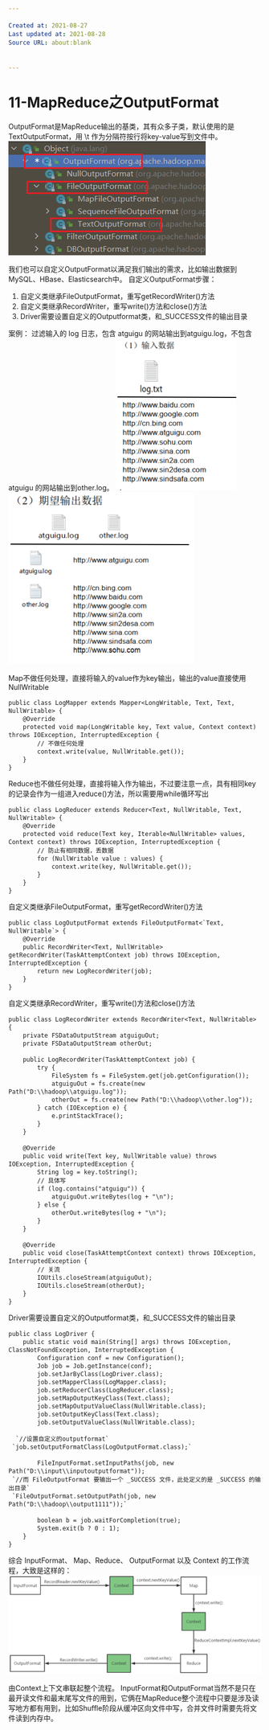 ```yaml
---

Created at: 2021-08-27
Last updated at: 2021-08-28
Source URL: about:blank


---
```


# 11-MapReduce之OutputFormat


OutputFormat是MapReduce输出的基类，其有众多子类，默认使用的是TextOutputFormat，用 \\t 作为分隔符按行将key-value写到文件中。
![unknown_filename.png](./_resources/11-MapReduce之OutputFormat.resources/unknown_filename.png)

我们也可以自定义OutputFormat以满足我们输出的需求，比如输出数据到MySQL、HBase、Elasticsearch中。
自定义OutputFormat步骤：

1. 自定义类继承FileOutputFormat，重写getRecordWriter()方法
2. 自定义类继承RecordWriter，重写write()方法和close()方法
3. Driver需要设置自定义的Outputformat类，和\_SUCCESS文件的输出目录

案例： 过滤输入的 log 日志，包含 atguigu 的网站输出到atguigu.log，不包含 atguigu 的网站输出到other.log。
![unknown_filename.2.png](./_resources/11-MapReduce之OutputFormat.resources/unknown_filename.2.png)![unknown_filename.1.png](./_resources/11-MapReduce之OutputFormat.resources/unknown_filename.1.png)

Map不做任何处理，直接将输入的value作为key输出，输出的value直接使用NullWritable
```
public class LogMapper extends Mapper<LongWritable, Text, Text, NullWritable> {
    @Override
    protected void map(LongWritable key, Text value, Context context) throws IOException, InterruptedException {
        // 不做任何处理
        context.write(value, NullWritable.get());
    }
}
```

Reduce也不做任何处理，直接将输入作为输出，不过要注意一点，具有相同key的记录会作为一组进入reduce()方法，所以需要用while循环写出
```
public class LogReducer extends Reducer<Text, NullWritable, Text, NullWritable> {
    @Override
    protected void reduce(Text key, Iterable<NullWritable> values, Context context) throws IOException, InterruptedException {
        // 防止有相同数据，丢数据
        for (NullWritable value : values) {
            context.write(key, NullWritable.get());
        }
    }
}
```

自定义类继承FileOutputFormat，重写getRecordWriter()方法
```
public class LogOutputFormat extends FileOutputFormat<`Text, NullWritable`> {
    @Override
    public RecordWriter<Text, NullWritable> getRecordWriter(TaskAttemptContext job) throws IOException, InterruptedException {
        return new LogRecordWriter(job);
    }
}
```

自定义类继承RecordWriter，重写write()方法和close()方法
```
public class LogRecordWriter extends RecordWriter<Text, NullWritable> {
    private FSDataOutputStream atguiguOut;
    private FSDataOutputStream otherOut;

    public LogRecordWriter(TaskAttemptContext job) {
        try {
            FileSystem fs = FileSystem.get(job.getConfiguration());
            atguiguOut = fs.create(new Path("D:\\hadoop\\atguigu.log"));
            otherOut = fs.create(new Path("D:\\hadoop\\other.log"));
        } catch (IOException e) {
            e.printStackTrace();
        }
    }

    @Override
    public void write(Text key, NullWritable value) throws IOException, InterruptedException {
        String log = key.toString();
        // 具体写
        if (log.contains("atguigu")) {
            atguiguOut.writeBytes(log + "\n");
        } else {
            otherOut.writeBytes(log + "\n");
        }
    }

    @Override
    public void close(TaskAttemptContext context) throws IOException, InterruptedException {
        // 关流
        IOUtils.closeStream(atguiguOut);
        IOUtils.closeStream(otherOut);
    }
}
```

Driver需要设置自定义的Outputformat类，和\_SUCCESS文件的输出目录
```
public class LogDriver {
    public static void main(String[] args) throws IOException, ClassNotFoundException, InterruptedException {
        Configuration conf = new Configuration();
        Job job = Job.getInstance(conf);
        job.setJarByClass(LogDriver.class);
        job.setMapperClass(LogMapper.class);
        job.setReducerClass(LogReducer.class);
        job.setMapOutputKeyClass(Text.class);
        job.setMapOutputValueClass(NullWritable.class);
        job.setOutputKeyClass(Text.class);
        job.setOutputValueClass(NullWritable.class);

  `//设置自定义的outputformat`
 `job.setOutputFormatClass(LogOutputFormat.class);`

        FileInputFormat.setInputPaths(job, new Path("D:\\input\\inputoutputformat"));
 `//而 FileOutputFormat 要输出一个 _SUCCESS 文件，此处定义的是 _SUCCESS 的输出目录`
 `FileOutputFormat.setOutputPath(job, new Path("D:\\hadoop\\output1111"));`

        boolean b = job.waitForCompletion(true);
        System.exit(b ? 0 : 1);
    }
}
```

综合 InputFormat、 Map、Reduce、 OutputFormat 以及 Context 的工作流程，大致是这样的：
![unknown_filename.3.png](./_resources/11-MapReduce之OutputFormat.resources/unknown_filename.3.png)

由Context上下文串联起整个流程。
InputFormat和OutputFormat当然不是只在最开读文件和最末尾写文件的用到，它俩在MapReduce整个流程中只要是涉及读写地方都有用到，比如Shuffle阶段从缓冲区向文件中写，合并文件时需要先将文件读到内存中。


